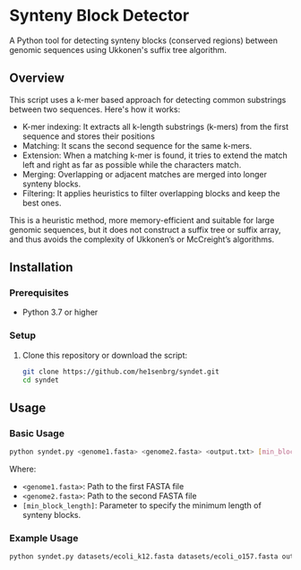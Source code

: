 # Synteny Block Detector

A Python tool for detecting synteny blocks (conserved regions) between genomic sequences using Ukkonen's suffix tree algorithm.

## Overview

This script uses a k-mer based approach for detecting common substrings between two sequences. Here's how it works:

- K-mer indexing: It extracts all k-length substrings (k-mers) from the first sequence and stores their positions
- Matching: It scans the second sequence for the same k-mers.
- Extension: When a matching k-mer is found, it tries to extend the match left and right as far as possible while the characters match.
- Merging: Overlapping or adjacent matches are merged into longer synteny blocks.
- Filtering: It applies heuristics to filter overlapping blocks and keep the best ones.

This is a heuristic method, more memory-efficient and suitable for large genomic sequences, but it does not construct a suffix tree or suffix array, and thus avoids the complexity of Ukkonen’s or McCreight’s algorithms.

## Installation

### Prerequisites

- Python 3.7 or higher

### Setup

1. Clone this repository or download the script:

    ```bash
    git clone https://github.com/he1senbrg/syndet.git
    cd syndet
    ```

## Usage

### Basic Usage

```bash
python syndet.py <genome1.fasta> <genome2.fasta> <output.txt> [min_block_length]
```

Where:
- `<genome1.fasta>`: Path to the first FASTA file
- `<genome2.fasta>`: Path to the second FASTA file
- `[min_block_length]`: Parameter to specify the minimum length of synteny blocks.

### Example Usage

```bash
python syndet.py datasets/ecoli_k12.fasta datasets/ecoli_o157.fasta out_100.txt 200
```

